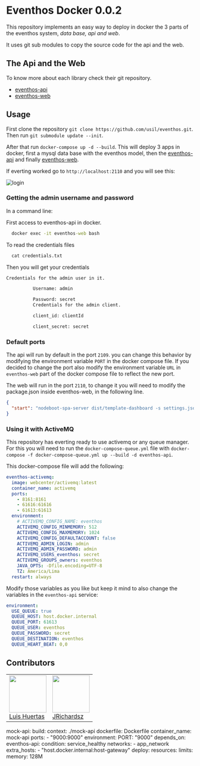 # Eventhos Docker 0.0.2

This repository implements an easy way to deploy in docker the 3 parts of the eventhos system, _data base, api and web_.

It uses git sub modules to copy the source code for the api and the web.

## The Api and the Web

To know more about each library check their git repository.

- [eventhos-api](https://github.com/usil/eventhos-api)
- [eventhos-web](https://github.com/usil/eventhos-web)

## Usage

First clone the repository `git clone https://github.com/usil/eventhos.git`. Then run `git submodule update --init`.

After that run `docker-compose up -d --build`. This will deploy 3 apps in docker, first a mysql data base with the eventhos model, then the [eventhos-api](https://github.com/usil/eventhos-api) and finally [eventhos-web](https://github.com/usil/eventhos-web).

If everting worked go to `http://localhost:2110` and you will see this:

![login](https://i.ibb.co/51kZBTy/eventhos-login.jpg)

### Getting the admin username and password

In a command line:

First access to eventhos-api in docker.

```cmd
  docker exec -it eventhos-web bash
```

To read the credentials files

```cmd
  cat credentials.txt
```

Then you will get your credentials

```txt
Credentials for the admin user in it.

          Username: admin

          Password: secret
          Credentials for the admin client.

          client_id: clientId

          client_secret: secret
```

### Default ports

The api will run by default in the port `2109`. you can change this behavior by modifying the environment variable `PORT` in the docker compose file. If you decided to change the port also modify the environment variable `URL` in `eventhos-web` part of the docker compose file to reflect the new port.

The web will run in the port `2110`, to change it you will need to modify the package.json inside eventhos-web, in the following line.

```json
{
  "start": "nodeboot-spa-server dist/template-dashboard -s settings.json -p 2110 --allow-routes"
}
```

### Using it with ActiveMQ

This repository has everting ready to use activemq or any queue manager. For this you will need to run the `docker-compose-queue.yml` file with `docker-compose -f docker-compose-queue.yml up --build -d eventhos-api`.

This docker-compose file will add the following:

```yml
eventhos-activemq:
  image: webcenter/activemq:latest
  container_name: activemq
  ports:
    - 8161:8161
    - 61616:61616
    - 61613:61613
  environment:
    # ACTIVEMQ_CONFIG_NAME: eventhos
    ACTIVEMQ_CONFIG_MINMEMORY: 512
    ACTIVEMQ_CONFIG_MAXMEMORY: 1024
    ACTIVEMQ_CONFIG_DEFAULTACCOUNT: false
    ACTIVEMQ_ADMIN_LOGIN: admin
    ACTIVEMQ_ADMIN_PASSWORD: admin
    ACTIVEMQ_USERS_eventhos: secret
    ACTIVEMQ_GROUPS_owners: eventhos
    JAVA_OPTS: -Dfile.encoding=UTF-8
    TZ: America/Lima
  restart: always
```

Modify those variables as you like but keep it mind to also change the variables in the `eventhos-api` service:

```yml
environment:
  USE_QUEUE: true
  QUEUE_HOST: host.docker.internal
  QUEUE_PORT: 61613
  QUEUE_USER: eventhos
  QUEUE_PASSWORD: secret
  QUEUE_DESTINATION: eventhos
  QUEUE_HEART_BEAT: 0,0
```

## Contributors

<table>
  <tbody>
    <td>
      <img src="https://i.ibb.co/88Tp6n5/Recurso-7.png" width="100px;"/>
      <br />
      <label><a href="https://github.com/TacEtarip">Luis Huertas</a></label>
      <br />
    </td>
    <td>
      <img src="https://avatars0.githubusercontent.com/u/3322836?s=460&v=4" width="100px;"/>
      <br />
      <label><a href="http://jrichardsz.github.io/">JRichardsz</a></label>
      <br />
    </td>
  </tbody>
</table>


  mock-api:
    build:
      context: ./mock-api
      dockerfile: Dockerfile
    container_name: mock-api
    ports:
      - "9000:9000"
    environment:
      PORT: "9000"
    depends_on:
      eventhos-api:
        condition: service_healthy
    networks:
      - app_network
    extra_hosts:
      - "host.docker.internal:host-gateway"
    deploy:
      resources:
        limits:
          memory: 128M            